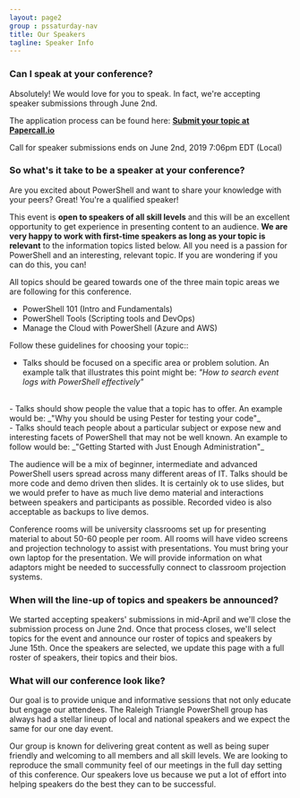 ```yaml
---
layout: page2
group : pssaturday-nav
title: Our Speakers
tagline: Speaker Info
---
```


### Can I speak at your conference?
Absolutely! We would love for you to speak. In fact, we're accepting speaker submissions through June 2nd.

The application process can be found here: **[Submit your topic at Papercall.io](https://www.papercall.io/rtpsug-pssaturday)**

Call for speaker submissions ends on June 2nd, 2019 7:06pm EDT (Local)

### So what's it take to be a speaker at your conference?

Are you excited about PowerShell and want to share your knowledge with your peers? Great! You're a qualified speaker!

This event is **open to speakers of all skill levels** and this will be an excellent opportunity to get experience in presenting content to an audience. **We are very happy to work with first-time speakers as long as your topic is relevant** to the information topics listed below. All you need is a passion for PowerShell and an interesting, relevant topic. If you are wondering if you can do this, you can!

All topics should be geared towards one of the three main topic areas we are following for this conference.

- PowerShell 101 (Intro and Fundamentals)
- PowerShell Tools (Scripting tools and DevOps)
- Manage the Cloud with PowerShell (Azure and AWS)

Follow these guidelines for choosing your topic::

- Talks should be focused on a specific area or problem solution. An example talk that illustrates this point might be: _"How to search event logs with PowerShell effectively"_
<br>
- Talks should show people the value that a topic has to offer. An example would be:
_"Why you should be using Pester for testing your code"_
<br>
- Talks should teach people about a particular subject or expose new and interesting facets of PowerShell that may not be well known. An example to follow would be: _"Getting Started with Just Enough Administration"_
<br>

The audience will be a mix of beginner, intermediate and advanced PowerShell users spread across many different areas of IT. Talks should be more code and demo driven then slides. It is certainly ok to use slides, but we would prefer to have as much live demo material and interactions between speakers and participants as possible. Recorded video is also acceptable as backups to live demos.

Conference rooms will be university classrooms set up for presenting material to about 50-60 people per room. All rooms will have video screens and projection technology to assist with presentations. You must bring your own laptop for the presentation. We will provide information on what adaptors might be needed to successfully connect to classroom projection systems.

### When will the line-up of topics and speakers be announced?

We started accepting speakers' submissions in mid-April and we'll close the submission process on June 2nd. Once that process closes, we'll select topics for the event and announce our roster of topics and speakers by June 15th. Once the speakers are selected, we update this page with a full roster of speakers, their topics and their bios.

### What will our conference look like?

 Our goal is to provide unique and informative sessions that not only educate but engage our attendees. The Raleigh Triangle PowerShell group has always had a stellar lineup of local and national speakers and we expect the same for our one day event.

Our group is known for delivering great content as well as being super friendly and welcoming to all members and all skill levels. We are looking to reproduce the small community feel of our meetings in the full day setting of this conference. Our speakers love us because we put a lot of effort into helping speakers do the best they can to be successful.